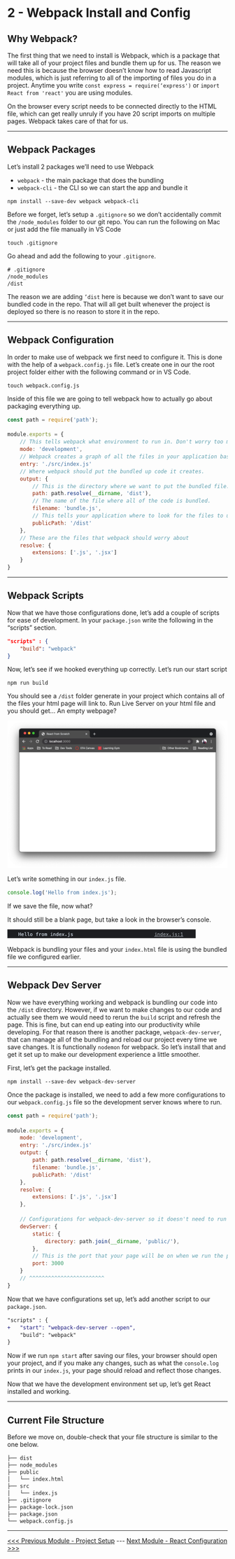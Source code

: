 # 2 - Webpack Install and Config

## Why Webpack?

The first thing that we need to install is Webpack, which is a package that will take all of your project files and bundle them up for us. The reason we need this is because the browser doesn’t know how to read Javascript modules, which is just referring to all of the importing of files you do in a project. Anytime you write `const express = require(‘express')` or `import React from 'react'` you are using modules.

On the browser every script needs to be connected directly to the HTML file, which can get really unruly if you have 20 script imports on multiple pages. Webpack takes care of that for us.

---

## Webpack Packages

Let’s install 2 packages we’ll need to use Webpack

- `webpack` - the main package that does the bundling
- `webpack-cli` - the CLI so we can start the app and bundle it

```shell
npm install --save-dev webpack webpack-cli
```

Before we forget, let’s setup a `.gitignore` so we don’t accidentally commit the `/node_modules` folder to our git repo. You can run the following on Mac or just add the file manually in VS Code

```shell
touch .gitignore
```

Go ahead and add the following to your `.gitignore`.

```
# .gitignore
/node_modules
/dist
```

The reason we are adding `’dist` here is because we don’t want to save our bundled code in the repo. That will all get built whenever the project is deployed so there is no reason to store it in the repo.

---

## Webpack Configuration

In order to make use of webpack we first need to configure it. This is done with the help of a `webpack.config.js` file. Let’s create one in our the root project folder either with the following command or in VS Code.

```shell
touch webpack.config.js
```

Inside of this file we are going to tell webpack how to actually go about packaging everything up.

```javascript
const path = require('path');

module.exports = {
	// This tells webpack what environment to run in. Don't worry too much about this, just know that setting it to development gives us some useful tools.
	mode: 'development',
	// Webpack creates a graph of all the files in your application based on how they are all connected. This declares which file to start from.
	entry: './src/index.js'
	// Where webpack should put the bundled up code it creates.
	output: {
		// This is the directory where we want to put the bundled file. It must be an absolute path, hence the use of the path module from node.
		path: path.resolve(__dirname, 'dist'),
		// The name of the file where all of the code is bundled.
		filename: 'bundle.js',
		// This tells your application where to look for the files to use.
		publicPath: '/dist'
	},
	// These are the files that webpack should worry about
	resolve: {
		extensions: ['.js', '.jsx']
	}
}
```

---

## Webpack Scripts

Now that we have those configurations done, let’s add a couple of scripts for ease of development. In your `package.json` write the following in the “scripts” section.

```json
"scripts" : {
	"build": "webpack"
}
```

Now, let’s see if we hooked everything up correctly. Let’s run our start script

```shell
npm run build
```

You should see a `/dist` folder generate in your project which contains all of the files your html page will link to. Run Live Server on your html file and you should get… An empty webpage?

![](./screenshots/browser-window.png)

Let’s write something in our `index.js` file.

```javascript
console.log('Hello from index.js');
```

If we save the file, now what?

It should still be a blank page, but take a look in the browser’s console.

![](./screenshots/console.png)

Webpack is bundling your files and your `index.html` file is using the bundled file we configured earlier.

---

## Webpack Dev Server

Now we have everything working and webpack is bundling our code into the `/dist` directory. However, if we want to make changes to our code and actually see them we would need to rerun the `build` script and refresh the page. This is fine, but can end up eating into our productivity while developing. For that reason there is another package, `webpack-dev-server`, that can manage all of the bundling and reload our project every time we save changes. It is functionally `nodemon` for webpack. So let’s install that and get it set up to make our development experience a little smoother.

First, let’s get the package installed.

```shell
npm install --save-dev webpack-dev-server
```

Once the package is installed, we need to add a few more configurations to our `webpack.config.js` file so the development server knows where to run.

```javascript
const path = require('path');

module.exports = {
	mode: 'development',
	entry: './src/index.js'
	output: {
		path: path.resolve(__dirname, 'dist'),
		filename: 'bundle.js',
		publicPath: '/dist'
	},
	resolve: {
		extensions: ['.js', '.jsx']
	},

	// Configurations for webpack-dev-server so it doesn't need to run a full build each time you make a change
	devServer: {
		static: {
			directory: path.join(__dirname, 'public/'),
		},
		// This is the port that your page will be on when we run the project
		port: 3000
	}
	// ^^^^^^^^^^^^^^^^^^^^^^^^
}
```

Now that we have configurations set up, let’s add another script to our `package.json`.

```diff
"scripts" : {
+	"start": "webpack-dev-server --open",
	"build": "webpack"
}
```

Now if we run `npm start` after saving our files, your browser should open your project, and if you make any changes, such as what the `console.log` prints in our `index.js`, your page should reload and reflect those changes.

Now that we have the development environment set up, let’s get React installed and working.

---

## Current File Structure

Before we move on, double-check that your file structure is similar to the one below.

```
├── dist
├── node_modules
├── public
│   └── index.html
├── src
│   └── index.js
├── .gitignore
├── package-lock.json
├── package.json
└── webpack.config.js
```

---

[<<< Previous Module - Project Setup](../1-project-setup) ---
[Next Module - React Configuration >>>](../3-react-config)
